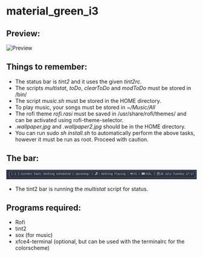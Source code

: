 # material_green_i3
## Preview:

![Preview](s2.gif)

## Things to remember:
* The status bar is *tint2* and it uses the given *tint2rc*.
* The scripts *multistat*, *toDo*, *clearToDo* and *modToDo* must be stored in /bin/
* The script *music.sh* must be stored in the HOME directory.
* To play music, your songs must be stored in *~/Music/All*
* The rofi theme *rofi.rasi* must be saved in /usr/share/rofi/themes/ and can be activated using rofi-theme-selector.
* *.wallpaper.jpg* and *.wallpaper2.jpg* should be in the HOME directory.
* You can run sudo *sh install.sh* to automatically perform the above tasks, however it must be run as root. Proceed with caution.

## The bar:
![Tint2 Bar](tint2_bar.png)
* The tint2 bar is running the *multistat* script for status.

## Programs required:
* Rofi
* tint2
* sox (for music)
* xfce4-terminal (optional, but can be used with the terminalrc for the colorscheme)
